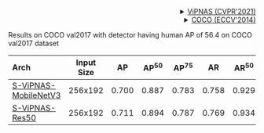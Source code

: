 <!-- [ALGORITHM] -->

<details>
<summary align="right"><a href="https://arxiv.org/abs/2105.10154">ViPNAS (CVPR'2021)</a></summary>

```bibtex
@article{xu2021vipnas,
  title={ViPNAS: Efficient Video Pose Estimation via Neural Architecture Search},
  author={Xu, Lumin and Guan, Yingda and Jin, Sheng and Liu, Wentao and Qian, Chen and Luo, Ping and Ouyang, Wanli and Wang, Xiaogang},
  booktitle={Proceedings of the IEEE conference on computer vision and pattern recognition},
  year={2021}
}
```

</details>

<!-- [DATASET] -->

<details>
<summary align="right"><a href="https://link.springer.com/chapter/10.1007/978-3-319-10602-1_48">COCO (ECCV'2014)</a></summary>

```bibtex
@inproceedings{lin2014microsoft,
  title={Microsoft coco: Common objects in context},
  author={Lin, Tsung-Yi and Maire, Michael and Belongie, Serge and Hays, James and Perona, Pietro and Ramanan, Deva and Doll{\'a}r, Piotr and Zitnick, C Lawrence},
  booktitle={European conference on computer vision},
  pages={740--755},
  year={2014},
  organization={Springer}
}
```

</details>

Results on COCO val2017 with detector having human AP of 56.4 on COCO val2017 dataset

| Arch                                          | Input Size |  AP   | AP<sup>50</sup> | AP<sup>75</sup> |  AR   | AR<sup>50</sup> |                     ckpt                      |                      log                      |
| :-------------------------------------------- | :--------: | :---: | :-------------: | :-------------: | :---: | :-------------: | :-------------------------------------------: | :-------------------------------------------: |
| [S-ViPNAS-MobileNetV3](/configs/body_2d_keypoint/topdown_heatmap/coco/td-hm_vipnas-mbv3_8xb64-210e_coco-256x192.py) |  256x192   | 0.700 |      0.887      |      0.783      | 0.758 |      0.929      | [ckpt](https://download.openmmlab.com/mmpose/v1/body_2d_keypoint/topdown_heatmap/coco/td-hm_vipnas-mbv3_8xb64-210e_coco-256x192-e0987441_20221010.pth) | [log](https://download.openmmlab.com/mmpose/v1/body_2d_keypoint/topdown_heatmap/coco/td-hm_vipnas-mbv3_8xb64-210e_coco-256x192_20221010.log) |
| [S-ViPNAS-Res50](/configs/body_2d_keypoint/topdown_heatmap/coco/td-hm_vipnas-res50_8xb64-210e_coco-256x192.py) |  256x192   | 0.711 |      0.894      |      0.787      | 0.769 |      0.934      | [ckpt](https://download.openmmlab.com/mmpose/v1/body_2d_keypoint/topdown_heatmap/coco/td-hm_vipnas-res50_8xb64-210e_coco-256x192-35d4bff9_20220917.pth) | [log](https://download.openmmlab.com/mmpose/v1/body_2d_keypoint/topdown_heatmap/coco/td-hm_vipnas-res50_8xb64-210e_coco-256x192_20220917.log) |
